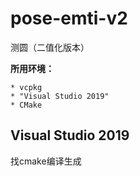 # pose-emti-v2
测圆（二值化版本）

**所用环境：**

    * vcpkg 
    * "Visual Studio 2019"
    * CMake

## Visual Studio 2019

找cmake编译生成